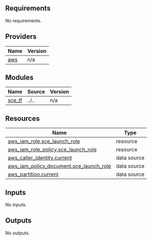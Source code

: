<!-- BEGIN_TF_DOCS -->
## Requirements

No requirements.

## Providers

| Name | Version |
|------|---------|
| <a name="provider_aws"></a> [aws](#provider\_aws) | n/a |

## Modules

| Name | Source | Version |
|------|--------|---------|
| <a name="module_sce_tf"></a> [sce\_tf](#module\_sce\_tf) | ../.. | n/a |

## Resources

| Name | Type |
|------|------|
| [aws_iam_role.sce_launch_role](https://registry.terraform.io/providers/hashicorp/aws/latest/docs/resources/iam_role) | resource |
| [aws_iam_role_policy.sce_launch_role](https://registry.terraform.io/providers/hashicorp/aws/latest/docs/resources/iam_role_policy) | resource |
| [aws_caller_identity.current](https://registry.terraform.io/providers/hashicorp/aws/latest/docs/data-sources/caller_identity) | data source |
| [aws_iam_policy_document.sce_launch_role](https://registry.terraform.io/providers/hashicorp/aws/latest/docs/data-sources/iam_policy_document) | data source |
| [aws_partition.current](https://registry.terraform.io/providers/hashicorp/aws/latest/docs/data-sources/partition) | data source |

## Inputs

No inputs.

## Outputs

No outputs.
<!-- END_TF_DOCS -->